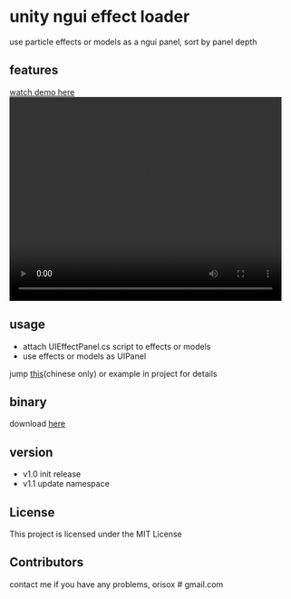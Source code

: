 # unity ngui effect loader

use particle effects or models as a ngui panel, sort by panel depth

## features

[watch demo here](https://orisox.com/2017/04/05/unity-use-effect-as-ngui-panel/ngui-effect-panel.mp4)
<video width="480" height="360" autoplay loop controls>
    <source src="https://orisox.com/2017/04/05/unity-use-effect-as-ngui-panel/ngui-effect-panel.mp4">
</video>

## usage

* attach UIEffectPanel.cs script to effects or models
* use effects or models as UIPanel

jump [this](https://orisox.com/2017/04/05/unity-use-effect-as-ngui-panel/)(chinese only) or example in project for details

## binary

download [here](https://github.com/orisox/unity-ngui-effect-loader/releases/download/v1.1/release.unitypackage)

## version

* v1.0 init release
* v1.1 update namespace

## License

This project is licensed under the MIT License

## Contributors

contact me if you have any problems, orisox # gmail.com